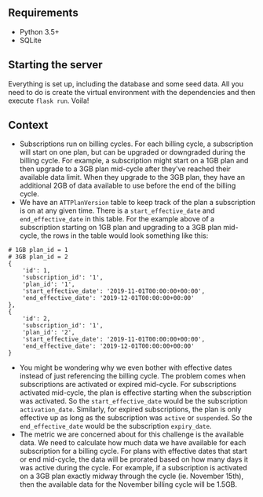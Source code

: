 ## Requirements
* Python 3.5+
* SQLite

## Starting the server
Everything is set up, including the database and some seed data. All you need to do is create the virtual environment with the dependencies and then execute `flask run`. Voila!

## Context
- Subscriptions run on billing cycles. For each billing cycle, a subscription will start on one plan, but can be upgraded or downgraded during the billing cycle. For example, a subscription might start on a 1GB plan and then upgrade to a 3GB plan mid-cycle after they've reached their available data limit. When they upgrade to the 3GB plan, they have an additional 2GB of data available to use before the end of the billing cycle.
- We have an `ATTPlanVersion` table to keep track of the plan a subscription is on at any given time. There is a `start_effective_date` and `end_effective_date` in this table. For the example above of a subscription starting on 1GB plan and upgrading to a 3GB plan mid-cycle, the rows in the table would look something like this:
```
# 1GB plan_id = 1
# 3GB plan_id = 2
{
    'id': 1,
    'subscription_id': '1',
    'plan_id': '1',
    'start_effective_date': '2019-11-01T00:00:00+00:00',
    'end_effective_date': '2019-12-01T00:00:00+00:00'
},
{
    'id': 2,
    'subscription_id': '1',
    'plan_id': '2',
    'start_effective_date': '2019-11-01T00:00:00+00:00',
    'end_effective_date': '2019-12-01T00:00:00+00:00'
}
```
- You might be wondering why we even bother with effective dates instead of just referencing the billing cycle. The problem comes when subscriptions are activated or expired mid-cycle. For subscriptions activated mid-cycle, the plan is effective starting when the subscription was activated. So the `start_effective_date` would be the subscription `activation_date`. Similarly, for expired subscriptions, the plan is only effective up as long as the subscription was `active` or `suspended`. So the `end_effective_date` would be the subscription `expiry_date`.
- The metric we are concerned about for this challenge is the available data. We need to calculate how much data we have available for each subscription for a billing cycle. For plans with effective dates that start or end mid-cycle, the data will be prorated based on how many days it was active during the cycle. For example, if a subscription is activated on a 3GB plan exactly midway through the cycle (ie. November 15th), then the available data for the November billing cycle will be 1.5GB.

